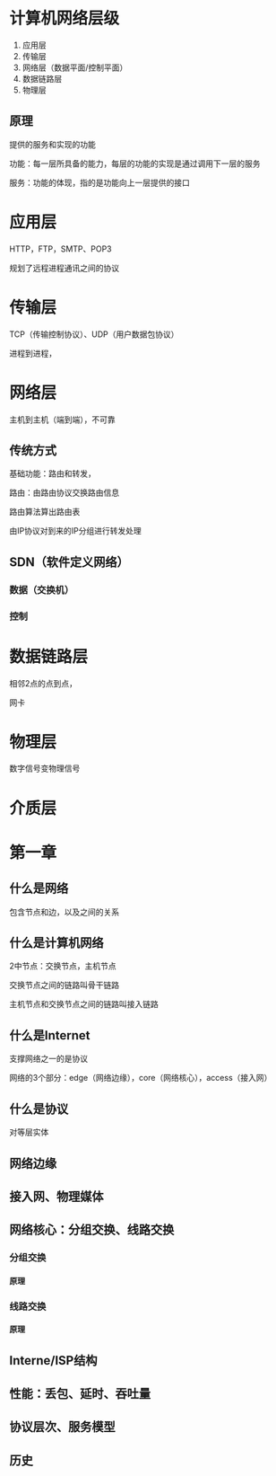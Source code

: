# 计算机网络层级

1. 应用层
2. 传输层
3. 网络层（数据平面/控制平面）
4. 数据链路层
5. 物理层

## 原理

提供的服务和实现的功能

功能：每一层所具备的能力，每层的功能的实现是通过调用下一层的服务

服务：功能的体现，指的是功能向上一层提供的接口

# 应用层

HTTP，FTP，SMTP、POP3

规划了远程进程通讯之间的协议

# 传输层

TCP（传输控制协议）、UDP（用户数据包协议）

进程到进程，

# 网络层

主机到主机（端到端），不可靠

## 传统方式

基础功能：路由和转发，

路由：由路由协议交换路由信息

路由算法算出路由表

由IP协议对到来的IP分组进行转发处理

## SDN（软件定义网络）

###  数据（交换机）

### 控制

# 数据链路层

相邻2点的点到点，

网卡

# 物理层

数字信号变物理信号

# 介质层





# 第一章

## 什么是网络

包含节点和边，以及之间的关系

## 什么是计算机网络

2中节点：交换节点，主机节点

交换节点之间的链路叫骨干链路

主机节点和交换节点之间的链路叫接入链路

## 什么是Internet

支撑网络之一的是协议

网络的3个部分：edge（网络边缘），core（网络核心），access（接入网）



## 什么是协议

对等层实体

## 网络边缘

## 接入网、物理媒体

## 网络核心：分组交换、线路交换

### 分组交换

#### 原理

### 线路交换

#### 原理

## Interne/ISP结构

## 性能：丢包、延时、吞吐量

## 协议层次、服务模型

## 历史